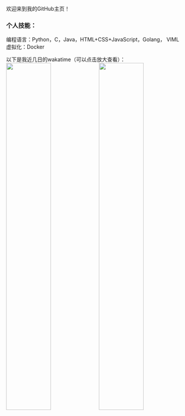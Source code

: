 欢迎来到我的GitHub主页！

### 个人技能：
编程语言：Python，C，Java，HTML+CSS+JavaScript，Golang， VIML  
虚拟化：Docker 

以下是我近几日的wakatime（可以点击放大查看）：  
<img src="https://wakatime.com/share/@LeoChoi/ac6b47fe-05cf-4419-bf7a-bd271ef779a5.svg" width="49%">
<img src="https://wakatime.com/share/@LeoChoi/d1c4d166-978a-42b9-91bd-6ae78321f75e.svg" width="49%">
